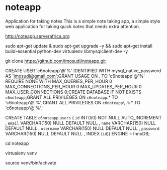 # noteapp
Application for taking  notes
This is a simple note taking app, a simple style web application for taking quick notes that needs extra attention.

http://noteapp.serverafrica.org

sudo apt-get update & sudo apt-get upgrade -y && sudo apt-get install build-essential python-dev virtualenv libmysqlclient-dev -y

git clone https://github.com/imosudi/noteapp.git

CREATE USER 'c6noteapp'@'%' IDENTIFIED WITH mysql_native_password AS 'imosudi@gmail.com';GRANT USAGE ON *.* TO 'c6noteapp'@'%' REQUIRE NONE WITH MAX_QUERIES_PER_HOUR 0 MAX_CONNECTIONS_PER_HOUR 0 MAX_UPDATES_PER_HOUR 0 MAX_USER_CONNECTIONS 0;CREATE DATABASE IF NOT EXISTS `c6noteapp`;GRANT ALL PRIVILEGES ON `c6noteapp`.* TO 'c6noteapp'@'%';GRANT ALL PRIVILEGES ON `c6noteapp\_%`.* TO 'c6noteapp'@'%';


CREATE TABLE `c6noteapp`.`users` ( `id` INT(50) NOT NULL AUTO_INCREMENT , `email` VARCHAR(150) NULL DEFAULT NULL , `name` VARCHAR(150) NULL DEFAULT NULL , `username` VARCHAR(150) NULL DEFAULT NULL , `password` VARCHAR(150) NULL DEFAULT NULL , INDEX (`id`)) ENGINE = InnoDB;

cd noteapp

virtualenv venv

source venv/bin/activate

